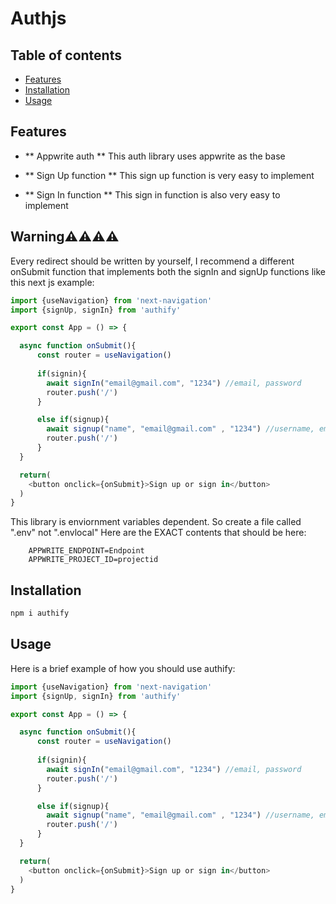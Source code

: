 # Authjs

## Table of contents
- [Features](#features)
- [Installation](#installation)
- [Usage](#usage)

## Features
- ** Appwrite auth **
This auth library uses appwrite as the base

- ** Sign Up function **
This sign up function is very easy to implement

- ** Sign In function **
This sign in function is also very easy to implement

## Warning⚠️⚠️⚠️⚠️
Every redirect should be written by yourself, I recommend a different onSubmit function that implements both the signIn and signUp functions like this next js example:
```js
import {useNavigation} from 'next-navigation'
import {signUp, signIn} from 'authify'

export const App = () => {

  async function onSubmit(){
      const router = useNavigation()
  
      if(signin){
        await signIn("email@gmail.com", "1234") //email, password
        router.push('/')
      }

      else if(signup){
        await signup("name", "email@gmail.com" , "1234") //username, email, password
        router.push('/')
      }
  }

  return(
    <button onclick={onSubmit}>Sign up or sign in</button>
  )
}
```

This library is enviornment variables dependent. So create a file called ".env" not ".envlocal"
Here are the EXACT contents that should be here:
```env
    APPWRITE_ENDPOINT=Endpoint
    APPWRITE_PROJECT_ID=projectid
```

## Installation
```bash
npm i authify
```

## Usage
Here is a brief example of how you should use authify:

```js
import {useNavigation} from 'next-navigation'
import {signUp, signIn} from 'authify'

export const App = () => {

  async function onSubmit(){
      const router = useNavigation()
  
      if(signin){
        await signIn("email@gmail.com", "1234") //email, password
        router.push('/')
      }

      else if(signup){
        await signup("name", "email@gmail.com" , "1234") //username, email, password
        router.push('/')
      }
  }

  return(
    <button onclick={onSubmit}>Sign up or sign in</button>
  )
}
```
